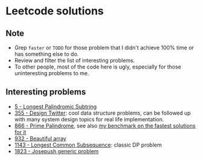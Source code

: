 # Leetcode solutions

## Note

- Grep `faster` or `TODO` for those problem that I didn't achieve 100% time or has
  something else to do.
- Review and filter the list of interesting problems.
- To other people, most of the code here is ugly, especially for those
  uninteresting problems to me.

## Interesting problems

- [5 - Longest Palindromic Subtring](./go/5.longest-palindromic-substring.go)
- [355 - Design Twitter](./go/355.design-twitter.go): cool data structure
  problems, can be followed up with many system design topics for real life
  implementation.
- [866 - Prime Palindrome](./go/866.prime-palindrome.go), see also [my benchmark
  on the fastest solutions for it](https://github.com/letientai299/leetcode-prime-palindrome)
- [932 - Beautiful array](./go/932.beautiful-array.go)
- [1143 - Longest Common Subsequence](./go/1143.longest-common-subsequence.go): classic DP problem
- [1823 - Josepush generic problem](./go/1823.find-the-winner-of-the-circular-game.go)

